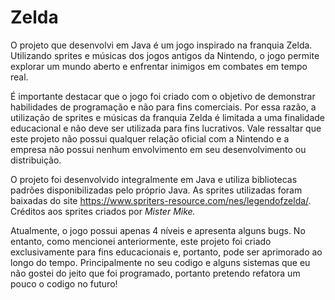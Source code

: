 # Zelda
O projeto que desenvolvi em Java é um jogo inspirado na franquia Zelda. Utilizando sprites e músicas dos jogos antigos da Nintendo, o jogo permite explorar um mundo aberto e enfrentar inimigos em combates em tempo real.

É importante destacar que o jogo foi criado com o objetivo de demonstrar habilidades de programação e não para fins comerciais. Por essa razão, a utilização de sprites e músicas da franquia Zelda é limitada a uma finalidade educacional e não deve ser utilizada para fins lucrativos. Vale ressaltar que este projeto não possui qualquer relação oficial com a Nintendo e a empresa não possui nenhum envolvimento em seu desenvolvimento ou distribuição.

O projeto foi desenvolvido integralmente em Java e utiliza bibliotecas padrões disponibilizadas pelo próprio Java. As sprites utilizadas foram baixadas do site https://www.spriters-resource.com/nes/legendofzelda/. Créditos aos sprites criados por *Mister Mike.*

Atualmente, o jogo possui apenas 4 níveis e apresenta alguns bugs. No entanto, como mencionei anteriormente, este projeto foi criado exclusivamente para fins educacionais e, portanto, pode ser aprimorado ao longo do tempo. Principalmente no seu codigo e alguns sistemas que eu não gostei do jeito que foi programado, portanto pretendo refatora um pouco o codigo no futuro!

